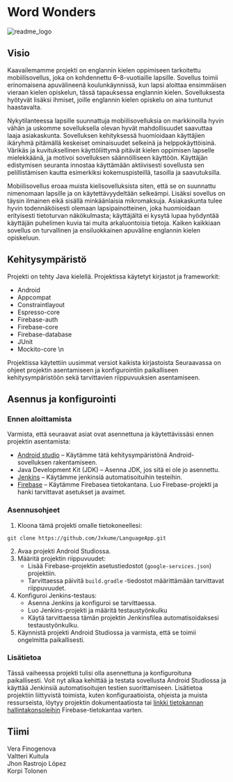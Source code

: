 # Word Wonders
![readme_logo](https://github.com/Jxkume/LanguageApp/assets/104062080/e17200f4-be1d-4c37-bb88-7bed8f440b72)

## Visio

Kaavailemamme projekti on englannin kielen oppimiseen tarkoitettu mobiilisovellus, joka on kohdennettu 6–8-vuotiaille lapsille. Sovellus toimii erinomaisena apuvälineenä koulunkäynnissä, kun lapsi aloittaa ensimmäisen vieraan kielen opiskelun, tässä tapauksessa englannin kielen. Sovelluksesta hyötyvät lisäksi ihmiset, joille englannin kielen opiskelu on aina tuntunut haastavalta.

Nykytilanteessa lapsille suunnattuja mobiilisovelluksia on markkinoilla hyvin vähän ja uskomme sovelluksella olevan hyvät mahdollisuudet saavuttaa laaja asiakaskunta. Sovelluksen kehityksessä huomioidaan käyttäjien ikäryhmä pitämällä keskeiset ominaisuudet selkeinä ja helppokäyttöisinä. Värikäs ja kuvituksellinen käyttöliittymä pitävät kielen oppimisen lapselle mielekkäänä, ja motivoi sovelluksen säännölliseen käyttöön. Käyttäjän edistymisen seuranta innostaa käyttämään aktiivisesti sovellusta sen pelillistämisen kautta esimerkiksi kokemuspisteillä, tasoilla ja saavutuksilla.

Mobiilisovellus eroaa muista kielisovelluksista siten, että se on suunnattu nimenomaan lapsille ja on käytettävyydeltään selkeämpi. Lisäksi sovellus on täysin ilmainen eikä sisällä minkäänlaisia mikromaksuja. Asiakaskunta tulee hyvin todennäköisesti olemaan lapsipainotteinen, joka huomioidaan erityisesti tietoturvan näkökulmasta; käyttäjältä ei kysytä lupaa hyödyntää käyttäjän puhelimen kuvia tai muita arkaluontoisia tietoja. Kaiken kaikkiaan sovellus on turvallinen ja ensiluokkainen apuväline englannin kielen opiskeluun.

## Kehitysympäristö

Projekti on tehty Java kielellä. Projektissa käytetyt kirjastot ja frameworkit:
- Android
- Appcompat
- Constraintlayout
- Espresso-core
- Firebase-auth
- Firebase-core
- Firebase-database
- JUnit
- Mockito-core \n

Projektissa käytettiin uusimmat versiot kaikista kirjastoista
Seuraavassa on ohjeet projektin asentamiseen ja konfigurointiin paikalliseen kehitysympäristöön sekä tarvittavien riippuvuuksien asentamiseen.

## Asennus ja konfigurointi

### Ennen aloittamista

Varmista, että seuraavat asiat ovat asennettuna ja käytettävissäsi ennen projektin asentamista:
-	[Android studio](https://developer.android.com/studio) – Käytämme tätä kehitysympäristönä Android-sovelluksen rakentamiseen.
-	Java Development Kit (JDK) – Asenna JDK, jos sitä ei ole jo asennettu.
-	[Jenkins](https://www.jenkins.io) – Käytämme jenkinsiä automatisoituihin testeihin.
-	[Firebase](https://firebase.google.com) – Käytämme Firebasea tietokantana. Luo Firebase-projekti ja hanki tarvittavat asetukset ja avaimet.

### Asennusohjeet

1.	Kloona tämä projekti omalle tietokoneellesi: 
```
git clone https://github.com/Jxkume/LanguageApp.git

```
2.	Avaa projekti Android Studiossa.
3.	Määritä projektin riippuvuudet:
    -	Lisää Firebase-projektin asetustiedostot (`google-services.json`) projektiin.
    - Tarvittaessa päivitä `build.gradle` -tiedostot määrittämään tarvittavat riippuvuudet.
4.	Konfiguroi Jenkins-testaus:
    - Asenna Jenkins ja konfiguroi se tarvittaessa.
    - Luo Jenkins-projekti ja määritä testaustyönkulku
    - Käytä tarvittaessa tämän projektin Jenkinsfilea automatisoidaksesi testaustyönkulku.
5.	Käynnistä projekti Android Studiossa ja varmista, että se toimii ongelmitta paikallisesti.
   
### Lisätietoa

Tässä vaiheessa projekti tulisi olla asennettuna ja konfiguroituna paikallisesti. Voit nyt alkaa kehittää ja testata sovellusta Android Studiossa ja käyttää Jenkinsiä automatisoitujen testien suorittamiseen.
Lisätietoa projektiin liittyvistä toimista, kuten konfiguraatioista, ohjeista ja muista ressurseista, löytyy projektin dokumentaatiosta tai [linkki tietokannan hallintakonsoleihin](https://firebase.google.com/docs/database) Firebase-tietokantaa varten.

## Tiimi
Vera Finogenova  
Valtteri Kuitula  
Jhon Rastrojo López  
Korpi Tolonen

